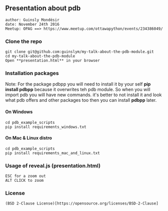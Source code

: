## Presentation about pdb
	author: Guinsly Mondésir
	date: November 24th 2016
	Meetup: OPAG ==> https://www.meetup.com/ottawapython/events/234386049/

### Clone the repo
	git clone git@github.com:guinslym/my-talk-about-the-pdb-module.git
	cd my-talk-about-the-pdb-module
	Open **presentation.html** in your browser 

### Installation packages
Note: For the package pdbpp you will need to install it by your self **pip install pdbpp** because it overwrites teh pdb module. So when you will import pdb you will have new commands. it's better to not install it and look what pdb offers and other packages too then you can install **pdbpp** later.

#### On Windows
	cd pdb_example_scripts
	pip install requirements_windows.txt

#### On Mac & Linux distro
	cd pdb_example_scripts
	pip install requirements_mac_and_linux.txt

### Usage of reveal.js (presentation.html)
	ESC for a zoom out
	ALT CLICK to zoom

### License
	(BSD 2-Clause License)[https://opensource.org/licenses/BSD-2-Clause]